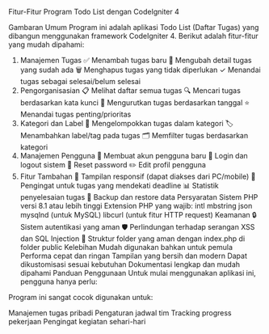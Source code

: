 Fitur-Fitur Program Todo List dengan CodeIgniter 4

Gambaran Umum
Program ini adalah aplikasi Todo List (Daftar Tugas) yang dibangun menggunakan framework CodeIgniter 4. Berikut adalah fitur-fitur yang mudah dipahami:

1. Manajemen Tugas
✅ Menambah tugas baru
📝 Mengubah detail tugas yang sudah ada
🗑️ Menghapus tugas yang tidak diperlukan
✓ Menandai tugas sebagai selesai/belum selesai
2. Pengorganisasian
📋 Melihat daftar semua tugas
🔍 Mencari tugas berdasarkan kata kunci
📅 Mengurutkan tugas berdasarkan tanggal
⭐ Menandai tugas penting/prioritas
3. Kategori dan Label
📁 Mengelompokkan tugas dalam kategori
🏷️ Menambahkan label/tag pada tugas
🗂️ Memfilter tugas berdasarkan kategori
4. Manajemen Pengguna
👤 Membuat akun pengguna baru
🔐 Login dan logout sistem
🔑 Reset password
✏️ Edit profil pengguna
5. Fitur Tambahan
📱 Tampilan responsif (dapat diakses dari PC/mobile)
🔔 Pengingat untuk tugas yang mendekati deadline
📊 Statistik penyelesaian tugas
💾 Backup dan restore data
Persyaratan Sistem
PHP versi 8.1 atau lebih tinggi
Extension PHP yang wajib:
intl
mbstring
json
mysqlnd (untuk MySQL)
libcurl (untuk fitur HTTP request)
Keamanan
🔒 Sistem autentikasi yang aman
🛡️ Perlindungan terhadap serangan XSS dan SQL Injection
📁 Struktur folder yang aman dengan index.php di folder public
Kelebihan
Mudah digunakan bahkan untuk pemula
Performa cepat dan ringan
Tampilan yang bersih dan modern
Dapat dikustomisasi sesuai kebutuhan
Dokumentasi lengkap dan mudah dipahami
Panduan Penggunaan
Untuk mulai menggunakan aplikasi ini, pengguna hanya perlu:

Program ini sangat cocok digunakan untuk:

Manajemen tugas pribadi
Pengaturan jadwal tim
Tracking progress pekerjaan
Pengingat kegiatan sehari-hari
